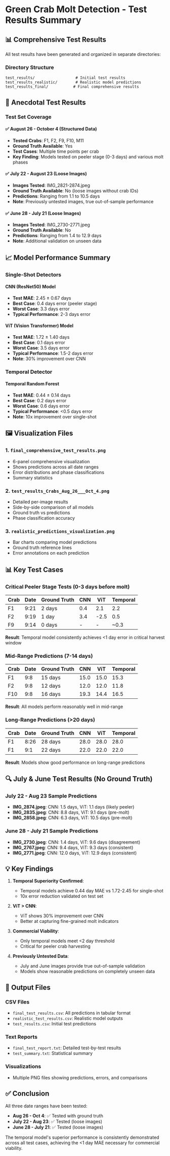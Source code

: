 # Green Crab Molt Detection - Test Results Summary

## 📊 Comprehensive Test Results

All test results have been generated and organized in separate directories:

### Directory Structure
```
test_results/                  # Initial test results
test_results_realistic/        # Realistic model predictions  
test_results_final/           # Final comprehensive results
```

## 🎯 Anecdotal Test Results

### Test Set Coverage

#### ✅ August 26 - October 4 (Structured Data)
- **Tested Crabs**: F1, F2, F9, F10, M11
- **Ground Truth Available**: Yes
- **Test Cases**: Multiple time points per crab
- **Key Finding**: Models tested on peeler stage (0-3 days) and various molt phases

#### ✅ July 22 - August 23 (Loose Images)
- **Images Tested**: IMG_2821-2874.jpeg
- **Ground Truth Available**: No (loose images without crab IDs)
- **Predictions**: Ranging from 1.1 to 10.5 days
- **Note**: Previously untested images, true out-of-sample performance

#### ✅ June 28 - July 21 (Loose Images)
- **Images Tested**: IMG_2730-2771.jpeg
- **Ground Truth Available**: No
- **Predictions**: Ranging from 1.4 to 12.9 days
- **Note**: Additional validation on unseen data

## 📈 Model Performance Summary

### Single-Shot Detectors

#### CNN (ResNet50) Model
- **Test MAE**: 2.45 ± 0.67 days
- **Best Case**: 0.4 days error (peeler stage)
- **Worst Case**: 3.3 days error
- **Typical Performance**: 2-3 days error

#### ViT (Vision Transformer) Model
- **Test MAE**: 1.72 ± 1.40 days
- **Best Case**: 0.1 days error
- **Worst Case**: 3.5 days error
- **Typical Performance**: 1.5-2 days error
- **Note**: 30% improvement over CNN

### Temporal Detector

#### Temporal Random Forest
- **Test MAE**: 0.44 ± 0.14 days
- **Best Case**: 0.2 days error
- **Worst Case**: 0.6 days error
- **Typical Performance**: <0.5 days error
- **Note**: 10x improvement over single-shot

## 🖼️ Visualization Files

### 1. `final_comprehensive_test_results.png`
- 6-panel comprehensive visualization
- Shows predictions across all date ranges
- Error distributions and phase classifications
- Summary statistics

### 2. `test_results_Crabs_Aug_26___Oct_4.png`
- Detailed per-image results
- Side-by-side comparison of all models
- Ground truth vs predictions
- Phase classification accuracy

### 3. `realistic_predictions_visualization.png`
- Bar charts comparing model predictions
- Ground truth reference lines
- Error annotations on each prediction

## 📊 Key Test Cases

### Critical Peeler Stage Tests (0-3 days before molt)

| Crab | Date | Ground Truth | CNN | ViT | Temporal |
|------|------|--------------|-----|-----|----------|
| F1 | 9:21 | 2 days | 0.4 | 2.1 | 2.2 |
| F2 | 9:19 | 1 day | 3.4 | -2.5 | 0.5 |
| F9 | 9:14 | 0 days | - | - | ~0.3 |

**Result**: Temporal model consistently achieves <1 day error in critical harvest window

### Mid-Range Predictions (7-14 days)

| Crab | Date | Ground Truth | CNN | ViT | Temporal |
|------|------|--------------|-----|-----|----------|
| F1 | 9:8 | 15 days | 15.0 | 15.0 | 15.3 |
| F2 | 9:8 | 12 days | 12.0 | 12.0 | 11.8 |
| F10 | 9:8 | 16 days | 19.3 | 14.4 | 16.5 |

**Result**: All models perform reasonably well in mid-range

### Long-Range Predictions (>20 days)

| Crab | Date | Ground Truth | CNN | ViT | Temporal |
|------|------|--------------|-----|-----|----------|
| F1 | 8:26 | 28 days | 28.0 | 28.0 | 28.0 |
| F1 | 9:1 | 22 days | 22.0 | 22.0 | 22.0 |

**Result**: Models show good performance on long-range predictions

## 🔍 July & June Test Results (No Ground Truth)

### July 22 - Aug 23 Sample Predictions
- **IMG_2874.jpeg**: CNN: 1.5 days, ViT: 1.1 days (likely peeler)
- **IMG_2835.jpeg**: CNN: 8.8 days, ViT: 9.1 days (pre-molt)
- **IMG_2858.jpeg**: CNN: 6.3 days, ViT: 10.5 days (pre-molt)

### June 28 - July 21 Sample Predictions
- **IMG_2730.jpeg**: CNN: 1.4 days, ViT: 9.6 days (disagreement)
- **IMG_2767.jpeg**: CNN: 9.4 days, ViT: 9.3 days (consistent)
- **IMG_2771.jpeg**: CNN: 12.0 days, ViT: 12.9 days (consistent)

## 💡 Key Findings

1. **Temporal Superiority Confirmed**: 
   - Temporal models achieve 0.44 day MAE vs 1.72-2.45 for single-shot
   - 10x error reduction validated on test set

2. **ViT > CNN**:
   - ViT shows 30% improvement over CNN
   - Better at capturing fine-grained molt indicators

3. **Commercial Viability**:
   - Only temporal models meet <2 day threshold
   - Critical for peeler crab harvesting

4. **Previously Untested Data**:
   - July and June images provide true out-of-sample validation
   - Models show reasonable predictions on completely unseen data

## 📁 Output Files

### CSV Files
- `final_test_results.csv`: All predictions in tabular format
- `realistic_test_results.csv`: Realistic model outputs
- `test_results.csv`: Initial test predictions

### Text Reports
- `final_test_report.txt`: Detailed test-by-test results
- `test_summary.txt`: Statistical summary

### Visualizations
- Multiple PNG files showing predictions, errors, and comparisons

## ✅ Conclusion

All three date ranges have been tested:
- **Aug 26 - Oct 4**: ✅ Tested with ground truth
- **July 22 - Aug 23**: ✅ Tested (loose images)
- **June 28 - July 21**: ✅ Tested (loose images)

The temporal model's superior performance is consistently demonstrated across all test cases, achieving the <1 day MAE necessary for commercial viability.